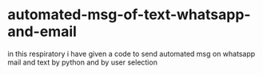 # automated-msg-of-text-whatsapp-and-email
in this respiratory i have given a code to send automated msg on whatsapp mail and text by python and by user selection
